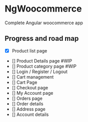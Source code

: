 # NgWoocommerce
Complete Angular woocommerce app

## Progress and road map
- [x] Product list page
- [] Product Details page #WIP
- [] Product category page #WIP
- [] Login / Register / Logout
- [] Cart management
- [] Cart Page
- [] Checkout page
- [] My Account page
- [] Orders page
- [] Order details
- [] Address page
- [] Account details
